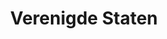 ---
title: "Verenigde Staten"
introtext: "De Verenigde Staten is het op twee na grootste land ter wereld, zowel in oppervlakte als in aantal inwoners. Omdat het zo groot is kun je hier veel verschilende soorten reizen maken. Maak een trip naar de Big Apple, oftewel New York. Reis langs de oostkust naar Miami en geniet van de mooie stranden."
introimage: "https://lh3.googleusercontent.com/Xwb-qIphtrIW2tfVhtB6QPJ8mlsGPSORh2AUSKfwtv8l47Vd4zigxByelwpkHMGjFAxgUMo77084VRuH27sWfCltQgjWPI78fFHY8tcpKHk1Ej8Yx4U5VXCd_D6_U4rX_ZMWkw3iew=w800"
surface: "9.834.000"
inhabitants: "325.000.000"
rate: "1,17"
valuta: "dollar"
main_text: "Huur een camper en reis dwars door de Midwest of Texas naar de westkust, waar je de mooie nationale parken kan vinden. Bezoek de Grand Canyon, waag een gokje in Sin City (Las Vegas) en eindig in de wereldsteden Los Angeles en San Fransisco in Californië. Kortom, genoeg te beleven in dit prachtige land vol drukke steden en ongerepte natuur!"
fact_one_text: ""
fact_two_text: ""
bigmac_index: ""
images: "https://lh3.googleusercontent.com/Ma5stdQvrEGmEsyMZCD176l4ZJX0rxJnGrm0adWhYcJP2BOWuNVn9yhkCw6lsad9ZQIp6rrpxjI6gMJXYY74zJOM_ajiANmNjZ20IS2aRPyo5-ApKTydj6UfX6mRRnpncancmwbqDA=w800|https://lh3.googleusercontent.com/o8gvbOjvuupcPfbrSFiaDFwnghAUoXm5TpDz3AIaHHSmf13w6sKsPfrDIvSj7Irr8KhLh9zBC2UdkY0W6avRqDZDloisLqvdjcO8J5OvLzRH9LvAKIah7nJeqYzw5E7tja_mXQI7MA=w800|https://lh3.googleusercontent.com/YakEbjIALnQ6_VHnxHpzhuMQxeuQwCp1ZNgmSG2vUxRqzB_ett2LVHzNYucnTK9WaKHyUjmyL3xh_ZJUnC5IVhnqy--DlMa6TduDYQQCR7QvV7UXfp0xlbJuJbElU-TgnzQeru6TgA=w800|https://lh3.googleusercontent.com/qb6wdMwb_d_-GXtlbwEzR6vYVg6yAZvVy6AC-4qUaNNa4OOfcewFWp1F3XSkl9KMDZejerxY51-K-acWe5Rw1pgSvYniLdtpoKsn2g9_MGmg-Vrb46axwKYdM10b5tgum_O_eTGITw=w800"
flight_button_title: "Check vluchtprijzen Verenigde Staten"
flight_button_url: "https://lt45.net/c/?si=11986&li=1528136&wi=335922&ws=&dl=transport%2Fflights%2Fnl%2Fus%2F%3Flocale%3Dnl-NL%26currency%3DEUR%26market%3DNL"
inspiration_url: "https://partner.bol.com/click/click?p=2&t=url&s=1025999&f=TXL&url=https%3A%2F%2Fwww.bol.com%2Fnl%2Fp%2Funique-states-of-america-lp%2F9200000107177158%2F&name=Unique%20States%20of%20America%20LP%2C%20Lonely%20Planet"
country_code: "us"
hotels_url: "https://www.booking.com/country/us.nl.html?aid=1837623"
continent: "Noord-Amerika"
---